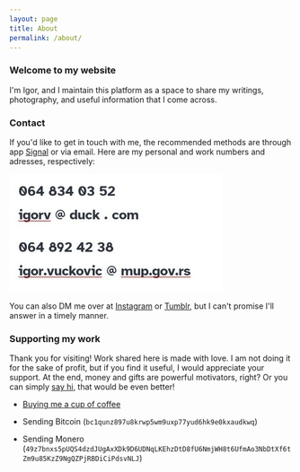 ```yaml
---
layout: page
title: About
permalink: /about/
---
```


### Welcome to my website

I'm Igor, and I maintain this platform as a space to share my writings, photography, and useful information that I come across.

### Contact

If you'd like to get in touch with me, the recommended methods are through app [Signal](https://signal.org/) or via email. Here are my personal and work numbers and adresses, respectively:

![contact](/media/tel.jpg)

You can also DM me over at [Instagram](https://www.instagram.com/capturamundi/) or [Tumblr](https://capturamundi.blog/), but I can't promise I'll answer in a timely manner.

### Supporting my work  

Thank you for visiting! Work shared here is made with love. I am not doing it for the sake of profit, but if you find it useful, I would appreciate your support. At the end, money and gifts are powerful motivators, right? Or you can simply [say hi](#contact), that would be even better!

- [Buying me a cup of coffee](https://www.buymeacoffee.com/igorv42)

- Sending Bitcoin (`bc1qunz897u8krwp5wm9uxp77yud6hk9e0kxaudkwq`)

- Sending Monero (`49z7bnxs5pUQS4dzdJUgAxXDk9D6UDNqLKEhzDtD8fU6NmjWH8t6UfmAo3NbDtXf6tZm9u85KzZ9NgQZPjRBDiCiPdsvNLJ`)
